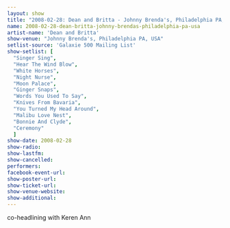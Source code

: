 ```yaml
---
layout: show
title: "2008-02-28: Dean and Britta - Johnny Brenda's, Philadelphia PA, USA"
name: 2008-02-28-dean-britta-johnny-brendas-philadelphia-pa-usa
artist-name: 'Dean and Britta'
show-venue: "Johnny Brenda's, Philadelphia PA, USA"
setlist-source: 'Galaxie 500 Mailing List'
show-setlist: [
  "Singer Sing",
  "Hear The Wind Blow",
  "White Horses",
  "Night Nurse",
  "Moon Palace",
  "Ginger Snaps",
  "Words You Used To Say",
  "Knives From Bavaria",
  "You Turned My Head Around",
  "Malibu Love Nest",
  "Bonnie And Clyde",
  "Ceremony"
  ]
show-date: 2008-02-28
show-radio: 
show-lastfm: 
show-cancelled: 
performers: 
facebook-event-url: 
show-poster-url: 
show-ticket-url: 
show-venue-website: 
show-additional: 
---
```


co-headlining with Keren Ann